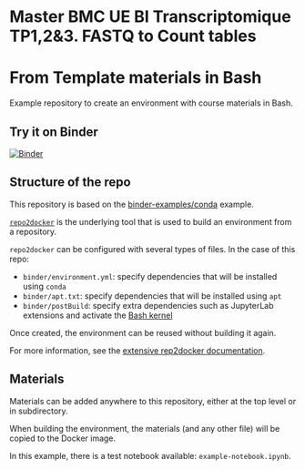 # Master BMC UE BI Transcriptomique TP1,2&3. FASTQ to Count tables


# From Template materials in Bash

Example repository to create an environment with course materials in Bash.


## Try it on Binder

[![Binder](https://mybinder.org/badge_logo.svg)](https://mybinder.org/v2/gh/plasmabio/template-bash/master?urlpath=%2Flab/)


## Structure of the repo

This repository is based on the [binder-examples/conda](https://github.com/binder-examples/conda) example.

[`repo2docker`](https://repo2docker.readthedocs.io) is the underlying tool that is used to build an environment from a repository.

`repo2docker` can be configured with several types of files. In the case of this repo:

- `binder/environment.yml`: specify dependencies that will be installed using `conda`
- `binder/apt.txt`: specify dependencies that will be installed using `apt`
- `binder/postBuild`: specify extra dependencies such as JupyterLab extensions and activate the [Bash kernel](https://github.com/takluyver/bash_kernel)

Once created, the environment can be reused without building it again.

For more information, see the [extensive rep2docker documentation](https://repo2docker.readthedocs.io).


## Materials

Materials can be added anywhere to this repository, either at the top level or in subdirectory.

When building the environment, the materials (and any other file) will be copied to the Docker image.

In this example, there is a test notebook available: `example-notebook.ipynb`.
